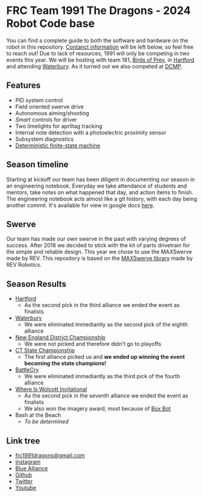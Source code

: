 # FRC Team 1991 The Dragons - 2024 Robot Code base

You can find a complete guide to both the software and hardware on the robot in this repository. [Contanct information](#Link-tree) will be left below, so feel free to reach out! Due to lack of resources, 1991 will only be competing in two events this year. We will be hosting with team 181, [Birds of Prey](https://www.thebluealliance.com/team/181), in [Hartford](https://www.thebluealliance.com/event/2024cthar) and attending [Waterbury](https://www.thebluealliance.com/event/2024ctwat). As it turned out we also competed at [DCMP](https://www.thebluealliance.com/event/2024necmp).

## Features
 - PID system control
 - Field oriented swerve drive
 - Autonomous aiming/shooting
 - *Smart* controls for driver
 - Two limelights for apriltag tracking
 - Internal note detection with a photoelectric proximity sensor
 - Subsystem diagnostics
 - [Deterministic finite-state machine](https://en.wikipedia.org/wiki/Finite-state_machine#Acceptors_(recognizers))

## Season timeline
Starting at kickoff our team has been diligent in documenting our season in an engineering notebook. Everyday we take attendance of students and mentors, take notes on what happened that day, and action items to finish. The engineering notebook acts almost like a git history, with each day being another commit. It's available for view in google docs [here](https://docs.google.com/document/d/1IYIvurchCGXITy4c3Y5kDGU6yW_Gognxy2Y8CyMoIX4/edit).

## Swerve
Our team has made our own swerve in the past with varying degrees of success. After 2018 we decided to stick with the kit of parts drivetrain for the simple and reliable design. This year we chose to use the MAXSwerve made by REV. This repository is based on the [MAXSwerve library](https://github.com/REVrobotics/MAXSwerve-Java-Template) made by REV Robotics.

## Season Results
 - [Hartford](https://www.thebluealliance.com/event/2024cthar)
    - As the second pick in the third alliance we ended the event as finalists
 - [Waterbury](https://www.thebluealliance.com/event/2024ctwat)
    - We were eliminated immediantly as the second pick of the eighth alliance
 - [New England District Championship](https://www.thebluealliance.com/event/2024necmp)
    - We were not picked and therefore didn't go to playoffs
 - [CT State Championship](https://www.thebluealliance.com/event/2024ctgla)
    - The first alliance picked us and **we ended up winning the event becoming the state champions!**
 - [BattleCry](https://www.thebluealliance.com/event/2024bc)
    - We were eliminated immediantly as the third pick of the fourth alliance
 - [Where Is Wolcott Invitational](https://www.chiefdelphi.com/t/2024-where-is-wolcott-invitational/465612)
    - As the second pick in the seventh alliance we ended the event as finalists
    - We also won the imagery award, most because of [Box Bot](https://youtu.be/uB8hkVw5Oss?si=kTrSxWvflZgyB3wB)
 - Bash at the Beach
    - *To be determined*

## Link tree
 - [frc1991dragons@gmail.com](mailto:frc1991dragons@gmail.com)
 - [Instagram](https://www.instagram.com/frcteam1991)
 - [Blue Alliance](https://www.thebluealliance.com/team/1991)
 - [Github](https://github.com/frc1991)
 - [Twitter](https://twitter.com/frcteam1991)
 - [Youtube](https://www.youtube.com/channel/UCPo0HSI_RKmutuLvsCoKSAg)
